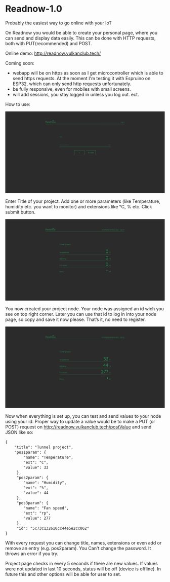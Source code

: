 # Readnow-1.0
Probably the easiest way to go online with your IoT

On Readnow you would be able to create your personal page, where you can send and display data easily. This can be done with HTTP requests, both with PUT(recommended) and POST.

Online demo: http://readnow.vulkanclub.tech/

Coming soon:
- webapp will be on https as soon as I get microcontroller which is able to send https requests. At the moment I'm testing it with Espruino on ESP32, which can only send http requests unfortunately.
- be fully responsive, even for mobiles with small screens.
- will add sessions, you stay logged in unless you log out.
ect.

How to use:

![](screenshots/Screenshot_mainpage_Readnow.png)

Enter Title of your project. Add one or more parameters (like Temperature, humidity etc. you want to monitor) and extensions like °C, % etc. Click submit button.


![](screenshots/Screenshot_nodeview_Readnow.png)

You now created your project node. Your node was assigned an id wich you see on top right corner. Later you can use that id to log in into your node page, so copy and save it now please.
That’s it, no need to register.


![](screenshots/Screenshot_node_with_value_Readnow.png)

Now when everything is set up, you can test and send values to your node using your id.
Proper way to update a value would be to make a PUT (or POST) request on http://readnow.vulkanclub.tech/postValue and send JSON like so:

```
{
    "title": "Tunnel project",
    "pos1param": {
        "name": "Temperature",
        "ext": "C",
        "value": 33
     },
     "pos2param": {
        "name": "Humidity",
        "ext": "%",
        "value": 44
     },
     "pos3param": {
        "name": "Fan speed",
        "ext": "rp",
        "value": 277
     },
     "id": "5c73c132610cc44e5e2cc062"
}
```
With every request you can change title, names, extensions or even add or remove an entry (e.g. pos2param).
You Can't change the password. It throws an error if you try.

Project page checks in every 5 seconds if there are new values.
If values were not updated in last 10 seconds, status will be off (device is offline). In future this and other options will be able for user to set.
